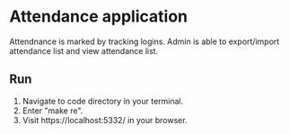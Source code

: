 # Attendance application
Attendnance is marked by tracking logins.
Admin is able to export/import attendance list and view attendance list.

## Run
1. Navigate to code directory in your terminal.
2. Enter "make re".
3. Visit https://localhost:5332/ in your browser.
